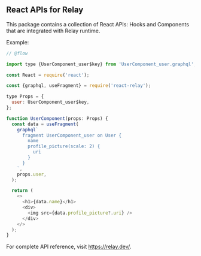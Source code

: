 ## React APIs for Relay

This package contains a collection of React APIs: Hooks and Components that are
integrated with Relay runtime.

Example:

```js
// @flow

import type {UserComponent_user$key} from 'UserComponent_user.graphql';

const React = require('react');

const {graphql, useFragment} = require('react-relay');

type Props = {
  user: UserComponent_user$key,
};

function UserComponent(props: Props) {
  const data = useFragment(
    graphql`
      fragment UserComponent_user on User {
        name
        profile_picture(scale: 2) {
          uri
        }
      }
    `,
    props.user,
  );

  return (
    <>
      <h1>{data.name}</h1>
      <div>
        <img src={data.profile_picture?.uri} />
      </div>
    </>
  );
}
```

For complete API reference, visit https://relay.dev/.
